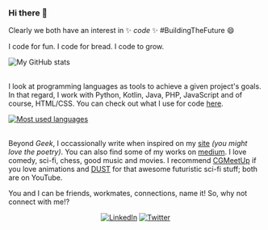 ### Hi there 👋

Clearly we both have an interest in ✨ _code_ ✨ #BuildingTheFuture 😄

I code for fun. I code for bread. I code to grow.

<img align="center" src="https://github-readme-stats.vercel.app/api?username=rwothoromo&count_private=true&show_icons=true&theme=vision-friendly-dark" alt="My GitHub stats"/><br><br>

I look at programming languages as tools to achieve a given project's goals. In that regard, I work with Python, Kotlin, Java, PHP, JavaScript and of course, HTML/CSS. You can check out what I use for code [here](https://rwothoromo.wordpress.com/2020/05/29/uses/).

<a href="https://github.com/anuraghazra/convoychat">
  <img align="center" src="https://github-readme-stats.vercel.app/api/top-langs/?username=rwothoromo&layout=compact&langs_count=7&theme=vision-friendly-dark" alt="Most used languages" />
</a><br><br>


Beyond _Geek_, I occassionally write when inspired on my [site](https://rwothoromo.wordpress.com) _(you might love the poetry)_. You can also find some of my works on [medium](https://medium.com/@rwothoromo). I love comedy, sci-fi, chess, good music and movies. I recommend [CGMeetUp](https://www.youtube.com/user/CGMeetUp) if you love animations and [DUST](https://www.youtube.com/channel/UC7sDT8jZ76VLV1u__krUutA) for that awesome futuristic sci-fi stuff; both are on YouTube.

You and I can be friends, workmates, connections, name it! So, why not connect with me!?

<p align="center">
  <a href="https://www.linkedin.com/in/rwothoromoelaijah/"><img src="https://img.shields.io/badge/linkedin-%230077B5.svg?&style=for-the-badge&logo=linkedin&logoColor=white" alt="LinkedIn"/></a>
  <a href="https://twitter.com/rwothoromo"><img src="https://img.shields.io/badge/twitter-%231DA1F2.svg?&style=for-the-badge&logo=twitter&logoColor=white" alt="Twitter"/></a>
</p>

<!--
**Rwothoromo/Rwothoromo** is a ✨ _special_ ✨ repository because its `README.md` (this file) appears on your GitHub profile.

Here are some ideas to get you started:

- 🔭 I’m currently working on ...
- 🌱 I’m currently learning ...
- 👯 I’m looking to collaborate on ...
- 🤔 I’m looking for help with ...
- 💬 Ask me about ...
- 📫 How to reach me: ...
- 😄 Pronouns: ...
- ⚡ Fun fact: ...
-->
